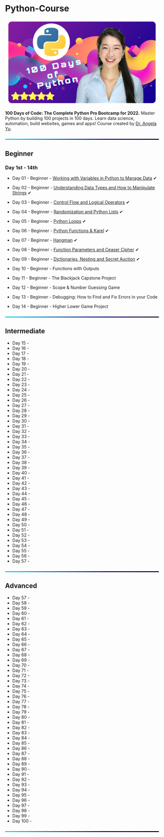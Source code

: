 # Python-Course

<div align="center">

<a href="#"><img src="https://github.com/fismael21/Python-Course/blob/master/img/Cover.png" alt="cover" height="auto" width="500"/><img><a/>

</div>

**100 Days of Code: The Complete Python Pro Bootcamp for 2022.** Master Python by building 100 projects in 100 days. Learn data science, automation, 
build websites, games and apps! Course created by [Dr. Angela Yu](https://github.com/angelabauer).

![BackGround](https://github.com/fismael21/fismael21/blob/main/img/Line.png)
  
## Beginner

### Day 1st - 14th
- Day 01 - Beginner - [Working with Variables in Python to Manage Data](https://github.com/fismael21/Python-Course/tree/master/Beginner/Section_01_Day_01_Beginner_Working_with_Variables_in_Python_to_Manage_Data) ✔

- Day 02 - Beginner - [Understanding Data Types and How to Manipulate Strings](https://github.com/fismael21/Python-Course/tree/master/Beginner/Section_02_Day_02_Beginner_Understanding_Data_Types_and_How_to_Manipulate_Strings) ✔

- Day 03 - Beginner - [Control Flow and Logical Operators](https://github.com/fismael21/Python-Course/tree/master/Beginner/Section_03_Day_03_Beginner_Control_Flow_and_Logical_Operators) ✔

- Day 04 - Beginner - [Randomization and Python Lists](https://github.com/fismael21/Python-Course/tree/master/Beginner/Section_04_Day_04_Beginner_Randomization_and_Python_Lists) ✔

- Day 05 - Beginner - [Python Loops](https://github.com/fismael21/Python-Course/tree/master/Beginner/Section_05_Day_05_Beginner_Python_Loops) ✔

- Day 06 - Beginner - [Python Functions & Karel](https://github.com/fismael21/Python-Course/tree/master/Beginner/Section_06_Day_06_Beginner_Python_Functions_and_Karel) ✔

- Day 07 - Beginner - [Hangman](https://github.com/fismael21/Python-Course/tree/master/Beginner/Section_07_Day_07_Beginner_Hangman) ✔

- Day 08 - Beginner - [Function Parameters and Ceaser Cipher](https://github.com/fismael21/Python-Course/tree/master/Beginner/Section_08_Day_08_Beginner_Function_Parameters_and_Caesar_Cipher) ✔

- Day 09 - Beginner - [Dictionaries, Nesting and Secret Auction](https://github.com/fismael21/Python-Course/tree/master/Beginner/Section_09_Day_09_Beginner_Dictionaries_Nesting_and_the_Secret_Auction) ✔

- Day 10 - Beginner - Functions with Outputs

- Day 11 - Beginner - The Blackjack Capstone Project

- Day 12 - Beginner - Scope & Number Guessing Game

- Day 13 - Beginner - Debugging: How to Find and Fix Errors in your Code

- Day 14 - Beginner - Higher Lower Game Project

![BackGround](https://github.com/fismael21/fismael21/blob/main/img/Line.png)
  
## Intermediate

- Day 15 - 
- Day 16 - 
- Day 17 - 
- Day 18 - 
- Day 19 - 
- Day 20 - 
- Day 21 - 
- Day 22 - 
- Day 23 - 
- Day 24 - 
- Day 25 - 
- Day 26 - 
- Day 27 - 
- Day 28 - 
- Day 29 - 
- Day 30 - 
- Day 31 - 
- Day 32 - 
- Day 33 - 
- Day 34 - 
- Day 35 - 
- Day 36 - 
- Day 37 - 
- Day 38 - 
- Day 39 - 
- Day 40 - 
- Day 41 - 
- Day 42 - 
- Day 43 - 
- Day 44 - 
- Day 45 - 
- Day 46 - 
- Day 47 - 
- Day 48 - 
- Day 49 - 
- Day 50 - 
- Day 51 - 
- Day 52 - 
- Day 53 - 
- Day 54 - 
- Day 55 -
- Day 56 - 
- Day 57 - 

![BackGround](https://github.com/fismael21/fismael21/blob/main/img/Line.png)
  
## Advanced

- Day 57 -
- Day 58 -
- Day 59 -
- Day 60 -
- Day 61 -
- Day 62 -
- Day 63 -
- Day 64 -
- Day 65 -
- Day 66 -
- Day 67 -
- Day 68 -
- Day 69 -
- Day 70 -
- Day 71 -
- Day 72 -
- Day 73 -
- Day 74 -
- Day 75 -
- Day 76 -
- Day 77 -
- Day 78 -
- Day 79 -
- Day 80 -
- Day 81 -
- Day 82 -
- Day 83 -
- Day 84 -
- Day 85 -
- Day 86 -
- Day 87 -
- Day 88 -
- Day 89 -
- Day 90 -
- Day 91 -
- Day 92 -
- Day 93 -
- Day 94 -
- Day 95 -
- Day 96 -
- Day 97 -
- Day 98 -
- Day 99 -
- Day 100 -
  
![BackGround](https://github.com/fismael21/fismael21/blob/main/img/Line.png)
